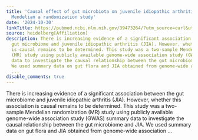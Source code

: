 ```yaml
---
title: 'Causal effect of gut microbiota on juvenile idiopathic arthritis: A two-sample
  Mendelian a randomization study'
date: '2024-10-30'
linkTitle: https://pubmed.ncbi.nlm.nih.gov/39473264/?utm_source=curl&utm_medium=rss&utm_campaign=pubmed-2&utm_content=1FakS-2QOkCT8HsMOQP1bCRQ4YzyumYOmxmF0moLsQ3dFB1E9V&fc=20220326224207&ff=20241030210344&v=2.18.0.post9+e462414
source: heidelberg[Affiliation]
description: There is increasing evidence of a significant association between the
  gut microbiome and juvenile idiopathic arthritis (JIA). However, whether this association
  is causal remains to be determined. This study was a two-sample Mendelian randomization
  (MR) study using publicly available genome-wide association study (GWAS) summary
  data to investigate the causal relationship between the gut microbiome and JIA.
  We used summary data on gut flora and JIA obtained from genome-wide association
  ...
disable_comments: true
---
```

There is increasing evidence of a significant association between the gut microbiome and juvenile idiopathic arthritis (JIA). However, whether this association is causal remains to be determined. This study was a two-sample Mendelian randomization (MR) study using publicly available genome-wide association study (GWAS) summary data to investigate the causal relationship between the gut microbiome and JIA. We used summary data on gut flora and JIA obtained from genome-wide association ...